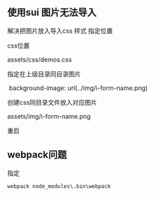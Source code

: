 ##	使用sui 图片无法导入

解决把图片放入导入css 样式 指定位置 

css位置

assets/css/demos.css 

指定在上级目录同目录图片

​    background-image: url(../img/i-form-name.png) 

创建css同目录文件放入对应图片

assets/img/i-form-name.png

重启

## webpack问题

指定

```
webpack node_modules\.bin\webpack
```

